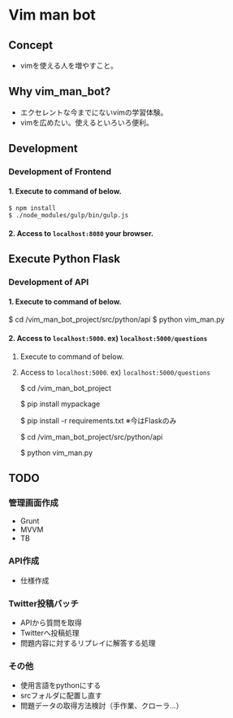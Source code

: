 # Vim man bot


## Concept

- vimを使える人を増やすこと。


## Why vim_man_bot?

- エクセレントな今までにないvimの学習体験。
- vimを広めたい。使えるといろいろ便利。


## Development

### Development of Frontend

#### 1. Execute to command of below.

    $ npm install
    $ ./node_modules/gulp/bin/gulp.js

#### 2. Access to `localhost:8080` your browser.

## Execute Python Flask

### Development of API

#### 1. Execute to command of below.

   $ cd /vim_man_bot_project/src/python/api
   $ python vim_man.py

#### 2. Access to `localhost:5000`. ex) `localhost:5000/questions`

1. Execute to command of below.
2. Access to `localhost:5000`. ex) `localhost:5000/questions`

   $ cd /vim_man_bot_project
   
   $ pip install mypackage
   
   $ pip install -r requirements.txt ※今はFlaskのみ
   
   $ cd /vim_man_bot_project/src/python/api
   
   $ python vim_man.py
   
## TODO

### 管理画面作成

- Grunt
- MVVM
- TB

### API作成

- 仕様作成

### Twitter投稿バッチ

- APIから質問を取得
- Twitterへ投稿処理
- 問題内容に対するリプレイに解答する処理

### その他

- 使用言語をpythonにする
- srcフォルダに配置し直す
- 問題データの取得方法検討（手作業、クローラ...）

